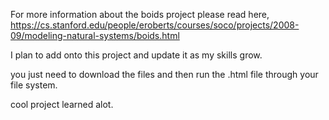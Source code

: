 For more information about the boids project please read here, https://cs.stanford.edu/people/eroberts/courses/soco/projects/2008-09/modeling-natural-systems/boids.html

I plan to add onto this project and update it as my skills grow.

you just need to download the files and then run the .html file through your file system.

cool project learned alot.
